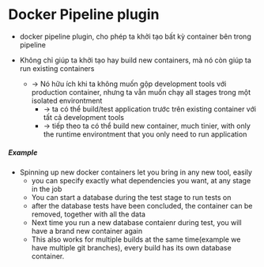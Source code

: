 # Docker Pipeline plugin
* docker pipeline plugin, cho phép ta khởi tạo bất kỳ container bên trong pipeline

* Không chỉ giúp ta khởi tạo hay build new containers, mà nó còn giúp ta run existing containers
  * -> Nó hữu ích khi ta không muốn gộp development tools với production container, nhưng ta vẫn muốn chạy all stages trong một isolated environtment 
    * -> ta có thể  build/test application trước trên existing container với tất cả development tools
    * -> tiếp theo ta có thể build new container, much tinier, with only the runtime environtment that you only need to run application

##### Example
*   Spinning up new docker containers let you bring in any new tool, easily
    *   you can specify exactly what dependencies you want, at any stage in the job
    *   You can start a database during the test stage to run tests on
    *   after the database tests have been concluded, the container can be removed, together with all the data
    *   Next time you run a new database contaienr during test, you will have a brand new container again
    *   This also works for multiple builds at the same time(example we have multiple git branches), every build has its own database container.